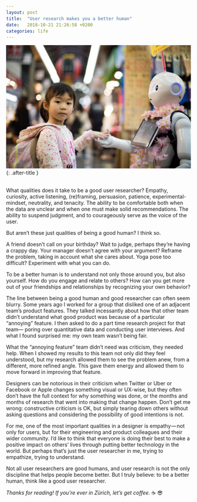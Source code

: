 ```yaml
---
layout: post
title:  "User research makes you a better human"
date:   2018-10-21 21:26:58 +0200
categories: life
---
```


![Robot with kid](/assets/images/better-human.jpeg){: .after-title }
<br/><br/>

What qualities does it take to be a good user researcher? Empathy, curiosity, active listening, (re)framing, persuasion, patience, experimental-mindset, neutrality, and tenacity. The ability to be comfortable both when the data are unclear and when one must make solid recommendations. The ability to suspend judgment, and to courageously serve as the voice of the user.

But aren’t these just qualities of being a good human? I think so.

A friend doesn’t call on your birthday? Wait to judge, perhaps they‘re having a crappy day. Your manager doesn’t agree with your argument? Reframe the problem, taking in account what she cares about. Yoga pose too difficult? Experiment with what you can do.

To be a better human is to understand not only those around you, but also yourself. How do you engage and relate to others? How can you get more out of your friendships and relationships by recognizing your own behavior?

The line between being a good human and good researcher can often seem blurry. Some years ago I worked for a group that disliked one of an adjacent team’s product features. They talked incessantly about how that other team didn’t understand what good product was because of a particular “annoying” feature. I then asked to do a part time research project for that team— poring over quantitative data and conducting user interviews. And what I found surprised me: my own team wasn’t being fair.

What the “annoying feature” team didn’t need was criticism, they needed help. When I showed my results to this team not only did they feel understood, but my research allowed them to see the problem anew, from a different, more refined angle. This gave them energy and allowed them to move forward in improving that feature.

Designers can be notorious in their criticism when Twitter or Uber or Facebook or Apple changes something visual or UX-wise, but they often don’t have the full context for why something was done, or the months and months of research that went into making that change happen. Don’t get me wrong: constructive criticism is OK, but simply tearing down others without asking questions and considering the possibility of good intentions is not.

For me, one of the most important qualities in a designer is empathy — not only for users, but for their engineering and product colleagues and their wider community. I’d like to think that everyone is doing their best to make a positive impact on others’ lives through putting better technology in the world. But perhaps that’s just the user researcher in me, trying to empathize, trying to understand.

Not all user researchers are good humans, and user research is not the only discipline that helps people become better. But I truly believe: to be a better human, think like a good user researcher.

*Thanks for reading! If you’re ever in Zürich, let’s get coffee.* ☕️ 😎